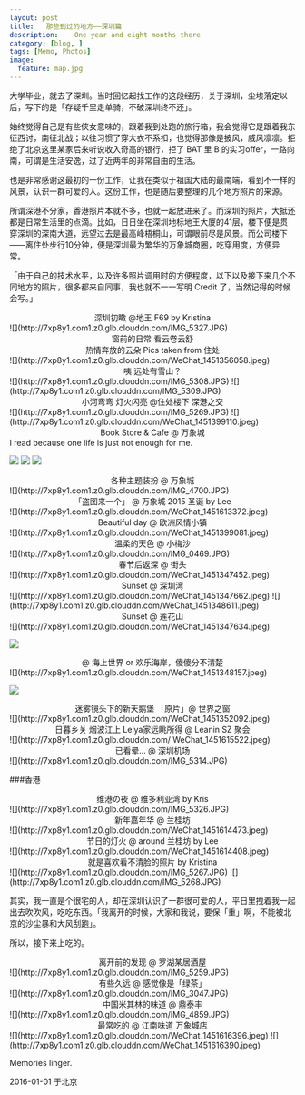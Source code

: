```yaml
---
layout: post  
title:   那些到过的地方——深圳篇
description:    One year and eight months there
category: [blog, ]  
tags: [Memo, Photos]  
image:
  feature: map.jpg
---
```


大学毕业，就去了深圳。当时回忆起找工作的这段经历，关于深圳，尘埃落定以后，写下的是「存疑千里走单骑，不破深圳终不还」。

始终觉得自己是有些侠女意味的，跟着我到处跑的旅行箱，我会觉得它是跟着我东征西讨，南征北战；以往习惯了穿大衣不系扣，也觉得那像是披风，威风凛凛。拒绝了北京这里某家后来听说收入奇高的银行，拒了 BAT 里 B 的实习offer，一路向南，可谓是生活安逸，过了近两年的非常自由的生活。

也是非常感谢这最初的一份工作，让我在类似于祖国大陆的最南端，看到不一样的风景，认识一群可爱的人。这份工作，也是随后要整理的几个地方照片的来源。

所谓深港不分家，香港照片本就不多，也就一起放进来了。而深圳的照片，大抵还都是日常生活里的点滴。比如，日日坐在深圳地标地王大厦的41层，楼下便是贯穿深圳的深南大道，远望过去是最高峰梧桐山，可谓眼前尽是风景。而公司楼下——离住处步行10分钟，便是深圳最为繁华的万象城商圈，吃穿用度，方便异常。

「由于自己的技术水平，以及许多照片调用时的方便程度，以下以及接下来几个不同地方的照片，很多都来自同事，我也就不一一写明 Credit 了，当然记得的时候会写。」

<center> 深圳初瞰 @地王 F69 by Kristina </center>
![](http://7xp8y1.com1.z0.glb.clouddn.com/IMG_5327.JPG)

<center> 窗前的日常 看云卷云舒 </center>
<center> 热情奔放的云朵  Pics taken from 住处</center>
![](http://7xp8y1.com1.z0.glb.clouddn.com/WeChat_1451356058.jpeg)

<center> 咦 远处有雪山？ </center>
![](http://7xp8y1.com1.z0.glb.clouddn.com/IMG_5308.JPG)
![](http://7xp8y1.com1.z0.glb.clouddn.com/IMG_5309.JPG)

<center> 小河弯弯 灯火闪亮 @住处楼下 深港之交 </center>
![](http://7xp8y1.com1.z0.glb.clouddn.com/IMG_5269.JPG)
![](http://7xp8y1.com1.z0.glb.clouddn.com/WeChat_1451399110.jpeg)

<center> Book Store & Cafe @ 万象城 </center>
I read because one life is just not enough for me.

![](http://7xp8y1.com1.z0.glb.clouddn.com/WeChat_1451354114.jpeg)
![](http://7xp8y1.com1.z0.glb.clouddn.com/WeChat_1451354130.jpeg)
![](http://7xp8y1.com1.z0.glb.clouddn.com/WeChat_1451355832.jpeg)

<center> 各种主题装扮 @ 万象城 </center>
![](http://7xp8y1.com1.z0.glb.clouddn.com/IMG_4700.JPG)

<center> 「盗图来一个」 @ 万象城 2015 圣诞 by Lee </center>
![](http://7xp8y1.com1.z0.glb.clouddn.com/WeChat_1451613372.jpeg)

<center> Beautiful day @ 欧洲风情小镇 </center>
![](http://7xp8y1.com1.z0.glb.clouddn.com/WeChat_1451399081.jpeg)


<center> 温柔的天色 @ 小梅沙 </center>
![](http://7xp8y1.com1.z0.glb.clouddn.com/IMG_0469.JPG)

<center> 春节后返深 @ 街头 </center>
![](http://7xp8y1.com1.z0.glb.clouddn.com/WeChat_1451347452.jpeg)

<center> Sunset @ 深圳湾 </center>
![](http://7xp8y1.com1.z0.glb.clouddn.com/WeChat_1451347662.jpeg)
![](http://7xp8y1.com1.z0.glb.clouddn.com/WeChat_1451348611.jpeg)

<center> Sunset @ 莲花山 </center>
![](http://7xp8y1.com1.z0.glb.clouddn.com/WeChat_1451347634.jpeg)

![](http://7xp8y1.com1.z0.glb.clouddn.com/WeChat_1451347961.jpeg)

<center>  @ 海上世界 or 欢乐海岸，傻傻分不清楚 </center>
![](http://7xp8y1.com1.z0.glb.clouddn.com/WeChat_1451348157.jpeg)

![](http://7xp8y1.com1.z0.glb.clouddn.com/WeChat_1451348226.jpeg)


<center> 迷雾镜头下的新天鹅堡 「原片」@ 世界之窗 </center>
![](http://7xp8y1.com1.z0.glb.clouddn.com/WeChat_1451352092.jpeg)

<center> 日暮乡关 烟波江上 Leiya家远眺所得 @ Leanin SZ 聚会</center>
![](http://7xp8y1.com1.z0.glb.clouddn.com/ WeChat_1451615522.jpeg)

<center> 已看晕... @ 深圳机场</center>
![](http://7xp8y1.com1.z0.glb.clouddn.com/IMG_5314.JPG)

###香港

<center> 维港の夜 @ 维多利亚湾 by Kris </center>
![](http://7xp8y1.com1.z0.glb.clouddn.com/IMG_5326.JPG)

<center> 新年嘉年华 @ 兰桂坊 </center>
![](http://7xp8y1.com1.z0.glb.clouddn.com/WeChat_1451614473.jpeg)

<center> 节日的灯火 @ around 兰桂坊 by Lee </center>
![](http://7xp8y1.com1.z0.glb.clouddn.com/WeChat_1451614408.jpeg)


<center> 就是喜欢看不清脸的照片 by Kristina </center>
![](http://7xp8y1.com1.z0.glb.clouddn.com/IMG_5267.JPG)
![](http://7xp8y1.com1.z0.glb.clouddn.com/IMG_5268.JPG)

其实，我一直是个很宅的人，却在深圳认识了一群很可爱的人，平日里拽着我一起出去吹吹风，吃吃东西。「我离开的时候，大家和我说，要保「重」啊，不能被北京的沙尘暴和大风刮跑」。

所以，接下来上吃的。
<center> 离开前的发现 @ 罗湖某居酒屋 </center>
![](http://7xp8y1.com1.z0.glb.clouddn.com/IMG_5259.JPG)

<center>  有些久远 @ 感觉像是「绿茶」 </center>
![](http://7xp8y1.com1.z0.glb.clouddn.com/IMG_3047.JPG)

<center>  中国米其林的味道 @ 鼎泰丰 </center>
![](http://7xp8y1.com1.z0.glb.clouddn.com/IMG_4859.JPG)

<center>  最常吃的 @ 江南味道 万象城店 </center>
![](http://7xp8y1.com1.z0.glb.clouddn.com/WeChat_1451616396.jpeg)
![](http://7xp8y1.com1.z0.glb.clouddn.com/WeChat_1451616390.jpeg)

Memories linger. 

2016-01-01 于北京





